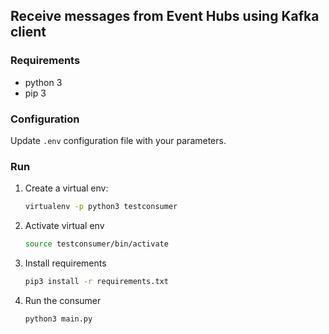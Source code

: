 ## Receive messages from Event Hubs using Kafka client

### Requirements

* python 3
* pip 3

### Configuration

Update `.env` configuration file with your parameters.

### Run

1. Create a virtual env:
    ```bash
    virtualenv -p python3 testconsumer
    ```
1. Activate virtual env
   ```bash
   source testconsumer/bin/activate
    ```
1. Install requirements
   ```bash
   pip3 install -r requirements.txt
    ```
1. Run the consumer
    ```bash
    python3 main.py
    ```
